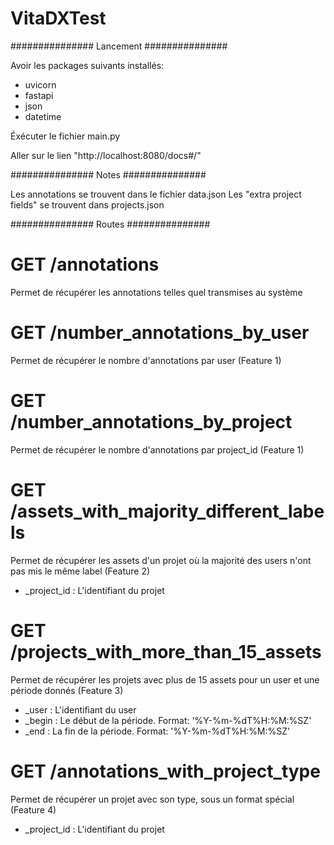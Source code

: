 # VitaDXTest

############### Lancement ###############

Avoir les packages suivants installés:
- uvicorn
- fastapi
- json
- datetime

Éxécuter le fichier main.py

Aller sur le lien "http://localhost:8080/docs#/"


############### Notes ###############

Les annotations se trouvent dans le fichier data.json
Les "extra project fields" se trouvent dans projects.json


############### Routes ###############

# GET /annotations
Permet de récupérer les annotations telles quel transmises au système


# GET /number_annotations_by_user 
Permet de récupérer le nombre d'annotations par user (Feature 1)


# GET /number_annotations_by_project 
Permet de récupérer le nombre d'annotations par project_id (Feature 1)


# GET /assets_with_majority_different_labels 
Permet de récupérer les assets d'un projet où la majorité des users n'ont pas mis le même label (Feature 2)
- _project_id : L'identifiant du projet


# GET /projects_with_more_than_15_assets 
Permet de récupérer les projets avec plus de 15 assets pour un user et une période donnés (Feature 3)
- _user  : L'identifiant du user
- _begin : Le début de la période. Format: '%Y-%m-%dT%H:%M:%SZ'
- _end   : La fin de la période. Format: '%Y-%m-%dT%H:%M:%SZ'


# GET /annotations_with_project_type
Permet de récupérer un projet avec son type, sous un format spécial (Feature 4)
- _project_id : L'identifiant du projet
